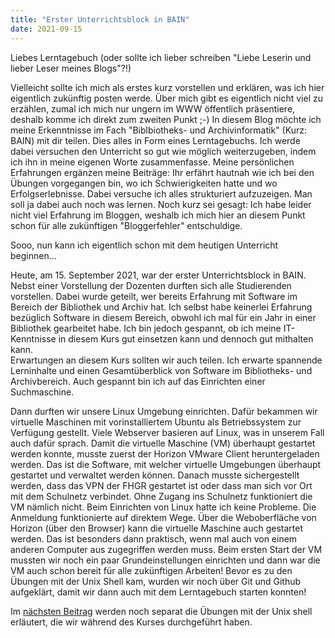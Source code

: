 ```yaml
---
title: "Erster Unterrichtsblock in BAIN"
date: 2021-09-15
---
```


Liebes Lerntagebuch (oder sollte ich lieber schreiben "Liebe Leserin und lieber Leser meines Blogs"?!)

Vielleicht sollte ich mich als erstes kurz vorstellen und erklären, was ich hier eigentlich zukünftig posten werde. Über mich gibt es eigentlich nicht viel zu erzählen, zumal ich mich nur ungern im WWW öffentlich präsentiere, deshalb komme ich direkt zum zweiten Punkt ;-)
In diesem Blog möchte ich meine Erkenntnisse im Fach "Biblbiotheks- und Archivinformatik" (Kurz: BAIN) mit dir teilen. Dies alles in Form eines Lerntagebuchs. Ich werde dabei versuchen den Unterricht so gut wie möglich weiterzugeben, indem ich ihn in meine eigenen Worte zusammenfasse. Meine persönlichen Erfahrungen ergänzen meine Beiträge: Ihr erfährt hautnah wie ich bei den Übungen vorgegangen bin, wo ich Schwierigkeiten hatte und wo Erfolgserlebnisse. Dabei versuche ich alles strukturiert aufzuzeigen. Man soll ja dabei auch noch was lernen.
Noch kurz sei gesagt: Ich habe leider nicht viel Erfahrung im Bloggen, weshalb ich mich hier an diesem Punkt schon für alle zukünftigen "Bloggerfehler" entschuldige.

Sooo, nun kann ich eigentlich schon mit dem heutigen Unterricht beginnen...

Heute, am 15. September 2021, war der erster Unterrichtsblock in BAIN. Nebst einer Vorstellung der Dozenten durften sich alle Studierenden vorstellen. Dabei wurde geteilt, wer bereits Erfahrung mit Software im Bereich der Bibliothek und Archiv hat. Ich selbst habe keinerlei Erfahrung bezüglich Software in diesem Bereich, obwohl ich mal für ein Jahr in einer Bibliothek gearbeitet habe. Ich bin jedoch gespannt, ob ich meine IT-Kenntnisse in diesem Kurs gut einsetzen kann und dennoch gut mithalten kann. <br>
Erwartungen an diesem Kurs sollten wir auch teilen. Ich erwarte spannende Lerninhalte und einen Gesamtüberblick von Software im Bibliotheks- und Archivbereich. Auch gespannt bin ich auf das Einrichten einer Suchmaschine.

Dann durften wir unsere Linux Umgebung einrichten. Dafür bekammen wir virtuelle Maschinen mit vorinstalliertem Ubuntu als Betriebssystem zur Verfügung gestellt. Viele Webserver basieren auf Linux, was in unserem Fall auch dafür sprach.
Damit die virtuelle Maschine (VM) überhaupt gestartet werden konnte, musste zuerst der Horizon VMware Client heruntergeladen werden. Das ist die Software, mit welcher virtuelle Umgebungen überhaupt gestartet und verwaltet werden können.
Danach musste sichergestellt werden, dass das VPN der FHGR gestartet ist oder dass man sich vor Ort mit dem Schulnetz verbindet. Ohne Zugang ins Schulnetz funktioniert die VM nämlich nicht.
Beim Einrichten von Linux hatte ich keine Probleme. Die Anmeldung funktionierte auf direktem Wege. Über die Weboberfläche von Horizon (über den Browser) kann die virtuelle Maschine auch gestartet werden. Das ist besonders dann praktisch, wenn mal auch von einem anderen Computer aus zugegriffen werden muss.
Beim ersten Start der VM mussten wir noch ein paar Grundeinstellungen einrichten und dann war die VM auch schon bereit für alle zukünftigen Arbeiten! Bevor es zu den Übungen mit der Unix Shell kam, wurden wir noch über Git und Github aufgeklärt, damit wir dann auch mit dem Lerntagebuch starten konnten!

Im  <a href="https://ckfhgr.github.io/bain-lerntagebuch/2021/09/15/tag1.html">nächsten Beitrag</a> werden noch separat die Übungen mit der Unix shell erläutert, die wir während des Kurses durchgeführt haben.
